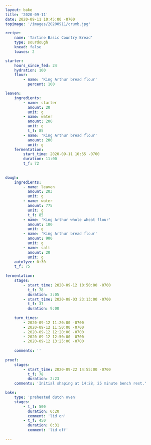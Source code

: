 ```yaml
--- 
layout: bake
title: '2020-09-11'
date: 2020-09-11 10:45:00 -0700
topimage: '/images/20200911/crumb.jpg'

recipe:
    name: 'Tartine Basic Country Bread'
    type: sourdough
    knead: false
    loaves: 2

starter:
    hours_since_fed: 24
    hydration: 100
    flour:
        - name: 'King Arthur bread flour'
          percent: 100

leaven:
    ingredients:
        - name: starter
          amount: 20
          unit: g
        - name: water
          amount: 200
          unit: g
          t_f: 85
        - name: 'King Arthur bread flour'
          amount: 200
          unit: g
    fermentation:
        start_time: 2020-09-11 10:55 -0700
        duration: 11:00
        t_f: 72
    
        
dough:
    ingredients:
        - name: leaven
          amount: 203
          unit: g
        - name: water
          amount: 775
          unit: g
          t_f: 85
        - name: 'King Arthur whole wheat flour'
          amount: 100
          unit: g
        - name: 'King Arthur bread flour'
          amount: 900
          unit: g
        - name: salt
          amount: 20
          unit: g
    autolyze: 0:30
    t_f: 75
    
fermentation:
    stages:
        - start_time: 2020-09-12 10:50:00 -0700
          t_f: 78
          duration: 3:05
        - start_time: 2020-08-03 23:13:00 -0700
          t_f: 37
          duration: 9:00
    
    turn_times:
        - 2020-09-12 11:20:00 -0700
        - 2020-09-12 11:50:00 -0700
        - 2020-09-12 12:20:00 -0700
        - 2020-09-12 12:50:00 -0700
        - 2020-09-12 13:25:00 -0700
        
    comments: ''
      
proof:
    stages:
        - start_time: 2020-09-22 14:55:00 -0700
          t_f: 78
          duration: 2:23
    comments: 'Initial shaping at 14:28, 25 minute bench rest.'

bake:
    type: 'preheated dutch oven'
    stages:
        - t_f: 500
          duration: 0:20
          comment: 'lid on'
        - t_f: 450
          duration: 0:31
          comment: 'lid off'
    
---
```


